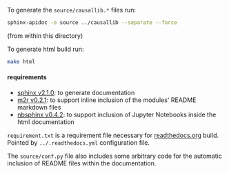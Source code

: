 To generate the `source/causallib.*` files run:
```bash
sphinx-apidoc -o source ../causallib --separate --force
```
(from within this directory)

To generate html build run:
```bash
make html
```

#### requirements
* [sphinx v2.1.0](http://www.sphinx-doc.org/en/master/): to generate documentation
* [m2r v0.2.1](https://github.com/miyakogi/m2r): to support inline inclusion of the modules' README markdown files
* [nbsphinx v0.4.2](https://nbsphinx.readthedocs.io): to support inclusion of Jupyter Notebooks inside the html 
  documentation

`requirement.txt` is a requirement file necessary for [readthedocs.org](readthedocs.org) build.
Pointed by `../.readthedocs.yml` configuration file.

The `source/conf.py` file also includes some arbitrary code for the automatic 
inclusion of README files within the documentation.
